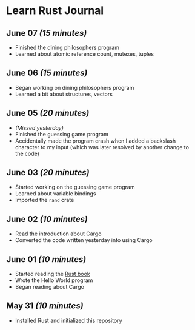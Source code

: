 # Learn Rust Journal

## June 07 _(15 minutes)_

- Finished the dining philosophers program
- Learned about atomic reference count, mutexes, tuples

## June 06 _(15 minutes)_

- Began working on dining philosophers program
- Learned a bit about structures, vectors

## June 05 _(20 minutes)_

- _(Missed yesterday)_
- Finished the guessing game program
- Accidentally made the program crash when I added a backslash character to my input (which was later resolved by another change to the code)

## June 03 _(20 minutes)_

- Started working on the guessing game program
- Learned about variable bindings
- Imported the `rand` crate

## June 02 _(10 minutes)_

- Read the introduction about Cargo
- Converted the code written yesterday into using Cargo

## June 01 _(10 minutes)_

- Started reading the [Rust book](https://doc.rust-lang.org/stable/book/)
- Wrote the Hello World program
- Began reading about Cargo

## May 31 _(10 minutes)_

- Installed Rust and initialized this repository
